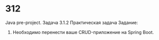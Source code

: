 # 312
Java pre-project. Задача 3.1.2
Практическая задача
Задание:
1. Необходимо перенести ваше CRUD-приложение на Spring Boot.
